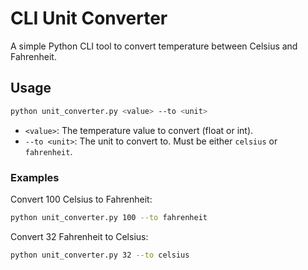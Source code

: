 # CLI Unit Converter

A simple Python CLI tool to convert temperature between Celsius and Fahrenheit.

## Usage

```bash
python unit_converter.py <value> --to <unit>
```

- `<value>`: The temperature value to convert (float or int).
- `--to <unit>`: The unit to convert to. Must be either `celsius` or `fahrenheit`.

### Examples

Convert 100 Celsius to Fahrenheit:
```bash
python unit_converter.py 100 --to fahrenheit
```

Convert 32 Fahrenheit to Celsius:
```bash
python unit_converter.py 32 --to celsius
``` 